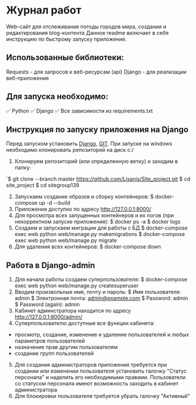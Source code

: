 # Журнал работ

Web-сайт для отслеживания погоды городов мира, создания и редактирования blog-контента
Данное readme включает в себя инструкцию по быстрому запуску приложения.

## Использованные библиотеки:
Requests - для запросов к веб-ресурсам (api)
Django - для реализации веб-приложения

## Для запуска необходимо:
✅ Python
✅ Django
✅ Все зависимости из requirements.txt

## Инструкция по запуску приложения на Django
Перед запуском установить [Django](https://www.djangoproject.com/download), [GIT](https://git-scm.com/download/win).
При запуске на windows необходимо клонировать репозиторий на диск c:/
1. Клонируем репозиторий (или определенную ветку) и заходим в папку:
  

`$ git clone --branch master https://github.com/Lisanis/Site_project.git
$ cd site_project
$ cd sitegroup139
  
  
2. Запускаем создание образов и сборку контейнеров:
$ docker-compose up -d --build
3. Приложение доступно по адресу http://127.0.0.1:8000/
4. Для просмотра всех запущенных контейнеров и их логов (при некорректном запуске приложения):
$ docker ps -a
$ docker logs <CONTAINER ID>
5. Создаем и запускаем миграции для работы с БД
$ docker-compose exec web python web/manage.py makemigrations
$ docker-compose exec web python web/manage.py migrate
6. Для удаления всех контейнеров:
$ docker-compose down

  
## Работа в Django-admin

1. Для начала работы создаем суперпользователя:
$ docker-compose exec web python web/manage.py createsuperuser
2. Вводим произвольные имя, почту и пароль:
$ Имя пользователя: admin
$ Электронная почта: admin@example.com
$ Password: admin
$ Password (again): admin
3. Кабинет админстратора находится по адресу http://127.0.0.1:8000/admin/
4. Суперпользователю доступные все функции кабинета:
- просмотр, создание, изменение и удаление пользователей и любых параметров пользователей
- назначение прав другим пользователям
- создание групп пользователей
5. Для создания администраторов приложения требуется при создании или изменении пользователя установить галочку "Статус персонала" и наделить его необходимыми правами. Пользователи со статусом персонала имеют возможность заходить в кабинет администратора
6. Для блокировки пользователя требуется убрать галочку "Активный"
